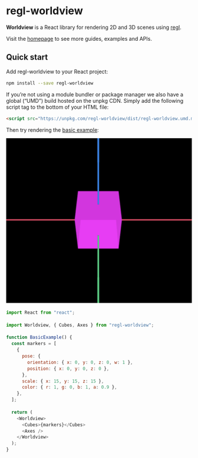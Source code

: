# regl-worldview

**Worldview** is a React library for rendering 2D and 3D scenes using [regl](https://github.com/regl-project/regl).

Visit the [homepage](https://cruise-automation.github.io/webviz/worldview) to see more guides, examples and APIs.

## Quick start

Add regl-worldview to your React project:

```bash
npm install --save regl-worldview
```

If you’re not using a module bundler or package manager we also have a global (“UMD”) build hosted on the unpkg CDN. Simply add the following script tag to the bottom of your HTML file:

```html
<script src="https://unpkg.com/regl-worldview/dist/regl-worldview.umd.min.js" />
```

Then try rendering the [basic example](https://cruise-automation.github.io/webviz/worldview/#/docs/examples/basicexample):

![Image of the basic example](basic-example.png)

```js
import React from "react";

import Worldview, { Cubes, Axes } from "regl-worldview";

function BasicExample() {
  const markers = [
    {
      pose: {
        orientation: { x: 0, y: 0, z: 0, w: 1 },
        position: { x: 0, y: 0, z: 0 },
      },
      scale: { x: 15, y: 15, z: 15 },
      color: { r: 1, g: 0, b: 1, a: 0.9 },
    },
  ];

  return (
    <Worldview>
      <Cubes>{markers}</Cubes>
      <Axes />
    </Worldview>
  );
}
```
